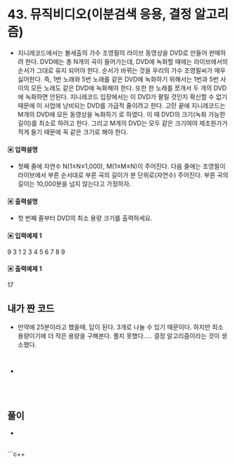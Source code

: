 # 43. 뮤직비디오(이분검색 응용, 결정 알고리즘)

* 지니레코드에서는 불세출의 가수 조영필의 라이브 동영상을 DVD로 만들어 판매하려 한다. 
DVD에는 총 N개의 곡이 들어가는데, DVD에 녹화할 때에는 라이브에서의 순서가 그대로 유지
되어야 한다. 순서가 바뀌는 것을 우리의 가수 조영필씨가 매우 싫어한다. 즉, 1번 노래와 5번 
노래를 같은 DVD에 녹화하기 위해서는 1번과 5번 사이의 모든 노래도 같은 DVD에 녹화해야 
한다. 또한 한 노래를 쪼개서 두 개의 DVD에 녹화하면 안된다.
지니레코드 입장에서는 이 DVD가 팔릴 것인지 확신할 수 없기 때문에 이 사업에 낭비되는 
DVD를 가급적 줄이려고 한다. 고민 끝에 지니레코드는 M개의 DVD에 모든 동영상을 녹화하기
로 하였다. 이 때 DVD의 크기(녹화 가능한 길이)를 최소로 하려고 한다. 그리고 M개의 DVD는 
모두 같은 크기여야 제조원가가 적게 들기 때문에 꼭 같은 크기로 해야 한다.


#### ▣ 입력설명

* 첫째 줄에 자연수 N(1≤N≤1,000), M(1≤M≤N)이 주어진다. 다음 줄에는 조영필이 라이브에서 
부른 순서대로 부른 곡의 길이가 분 단위로(자연수) 주어진다. 부른 곡의 길이는 10,000분을 
넘지 않는다고 가정하자.




#### ▣ 출력설명

* 첫 번째 줄부터 DVD의 최소 용량 크기를 출력하세요.


#### ▣ 입력예제 1
9 3
1 2 3 4 5 6 7 8 9


#### ▣ 출력예제 1
17


## 내가 짠 코드
* 만약에 25분이라고 했을때, 답이 된다. 3개로 나눌 수 있기 때문이다. 하지만 최소 용량이기에 더 작은 용량을 구해본다. 풀지 못했다..... 결정 알고리즘이라는 것이 생소했다. 
```c++



```
* 
<br><br> 

## 풀이
* 
<br/>
```c++

```
